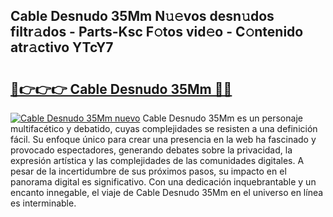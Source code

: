 ## Cable Desnudo 35Mm N𝚞𝚎vos desn𝚞dos filtr𝚊dos - Parts-Ksc F𝚘tos vid𝚎o - C𝚘ntenido atr𝚊ctivo YTcY7

# <h2><a href="http://mb3u3u.tromn.icu/?c=Cable+Desnudo+35Mm">🔗👉👉👉 Cable Desnudo 35Mm 🔗🔗</a></h2>

[![Cable Desnudo 35Mm nuevo](https://i.imgur.com/pEAQMta.gif)](http://mb3u3u.tromn.icu/?c=Cable+Desnudo+35Mm)
Cable Desnudo 35Mm es un personaje multifacético y debatido, cuyas complejidades se resisten a una definición fácil.  Su enfoque único para crear una presencia en la web ha fascinado y provocado espectadores, generando debates sobre la privacidad, la expresión artística y las complejidades de las comunidades digitales. A pesar de la incertidumbre de sus próximos pasos, su impacto en el panorama digital es significativo. Con una dedicación inquebrantable y un encanto innegable, el viaje de Cable Desnudo 35Mm en el universo en línea es interminable.
